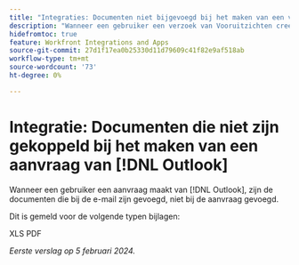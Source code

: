 ```yaml
---
title: "Integraties: Documenten niet bijgevoegd bij het maken van een verzoek vanuit Outlook"
description: "Wanneer een gebruiker een verzoek van Vooruitzichten creeert, zijn de documenten verbonden aan e-mail niet in bijlage aan het verzoek."
hidefromtoc: true
feature: Workfront Integrations and Apps
source-git-commit: 27d1f17ea0b25330d11d79609c41f82e9af518ab
workflow-type: tm+mt
source-wordcount: '73'
ht-degree: 0%

---
```



# Integratie: Documenten die niet zijn gekoppeld bij het maken van een aanvraag van [!DNL Outlook]

Wanneer een gebruiker een aanvraag maakt van [!DNL Outlook], zijn de documenten die bij de e-mail zijn gevoegd, niet bij de aanvraag gevoegd.

Dit is gemeld voor de volgende typen bijlagen:

XLS PDF

_Eerste verslag op 5 februari 2024._
